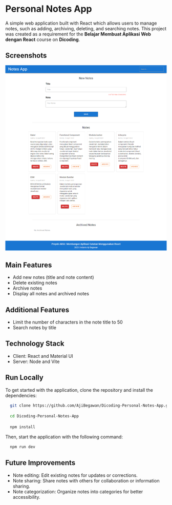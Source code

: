 # Personal Notes App

A simple web application built with React which allows users to manage notes, such as adding, archiving, deleting, and searching notes. This project was created as a requirement for the **Belajar Membuat Aplikasi Web dengan React** course on **Dicoding**.

## Screenshots

![Website Aplikasi Catatan Menggunakan React](https://github.com/AjiBegawan/Dicoding-Personal-Notes-App/blob/main/images/website%20views.png?raw=true)

## Main Features

- Add new notes (title and note content)
- Delete existing notes
- Archive notes
- Display all notes and archived notes

## Additional Features

- Limit the number of characters in the note title to 50
- Search notes by title

## Technology Stack

- Client: React and Material UI
- Server: Node and Vite

## Run Locally

To get started with the application, clone the repository and install the dependencies:

```bash
  git clone https://github.com/AjiBegawan/Dicoding-Personal-Notes-App.git

  cd Dicoding-Personal-Notes-App

  npm install 
```

Then, start the application with the following command:

```bash
  npm run dev
```

## Future Improvements
- Note editing: Edit existing notes for updates or corrections.
- Note sharing: Share notes with others for collaboration or information sharing.
- Note categorization: Organize notes into categories for better accessibility.